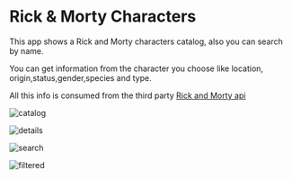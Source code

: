 # Rick & Morty Characters

This app shows a Rick and Morty characters catalog, also you can search by name. 

You can get information from the character you choose like location, origin,status,gender,species and type.

All this info is consumed from the third party [Rick and Morty api](https://rickandmortyapi.com/documentation/)

![catalog](public/catalog.jpg)

![details](public/details.jpg)

![search](public/search.jpg)

![filtered](public/filtered.jpg)
